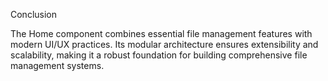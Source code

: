 










Conclusion

The Home component combines essential file management features with modern UI/UX practices. Its modular architecture ensures extensibility and scalability, making it a robust foundation for building comprehensive file management systems.


